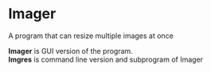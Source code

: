 # Imager
A program that can resize multiple images at once

**Imager** is GUI version of the program.   
**Imgres** is command line version and subprogram of Imager  

